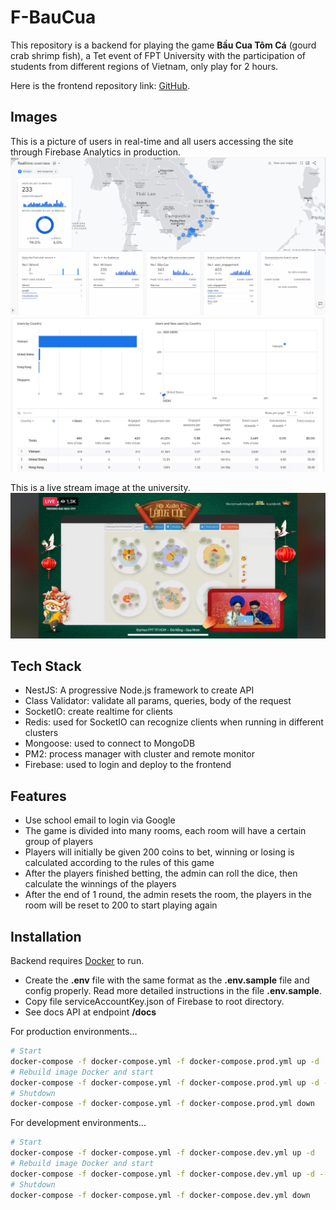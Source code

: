 # F-BauCua

This repository is a backend for playing the game **Bầu Cua Tôm Cá** (gourd crab shrimp fish), a Tet event of FPT University with the participation of students from different regions of Vietnam, only play for 2 hours.

Here is the frontend repository link: [GitHub](https://github.com/phuong74200/bau-cua).

## Images

This is a picture of users in real-time and all users accessing the site through Firebase Analytics in production.
![](./.github/images/realtime-users.png)
![](./.github/images/all-users.jpg)

This is a live stream image at the university.
![](./.github/images/live-stream.jpg)

## Tech Stack

- NestJS: A progressive Node.js framework to create API
- Class Validator: validate all params, queries, body of the request
- SocketIO: create realtime for clients
- Redis: used for SocketIO can recognize clients when running in different clusters
- Mongoose: used to connect to MongoDB
- PM2: process manager with cluster and remote monitor
- Firebase: used to login and deploy to the frontend

## Features

- Use school email to login via Google
- The game is divided into many rooms, each room will have a certain group of players
- Players will initially be given 200 coins to bet, winning or losing is calculated according to the rules of this game
- After the players finished betting, the admin can roll the dice, then calculate the winnings of the players
- After the end of 1 round, the admin resets the room, the players in the room will be reset to 200 to start playing again

## Installation

Backend requires [Docker](https://www.docker.com/) to run.

- Create the **.env** file with the same format as the **.env.sample** file and config properly. Read more detailed instructions in the file **.env.sample**.
- Copy file serviceAccountKey.json of Firebase to root directory.
- See docs API at endpoint **/docs**

For production environments...

```sh
# Start
docker-compose -f docker-compose.yml -f docker-compose.prod.yml up -d
# Rebuild image Docker and start
docker-compose -f docker-compose.yml -f docker-compose.prod.yml up -d --build
# Shutdown
docker-compose -f docker-compose.yml -f docker-compose.prod.yml down
```

For development environments...

```sh
# Start
docker-compose -f docker-compose.yml -f docker-compose.dev.yml up -d
# Rebuild image Docker and start
docker-compose -f docker-compose.yml -f docker-compose.dev.yml up -d --build
# Shutdown
docker-compose -f docker-compose.yml -f docker-compose.dev.yml down
```
